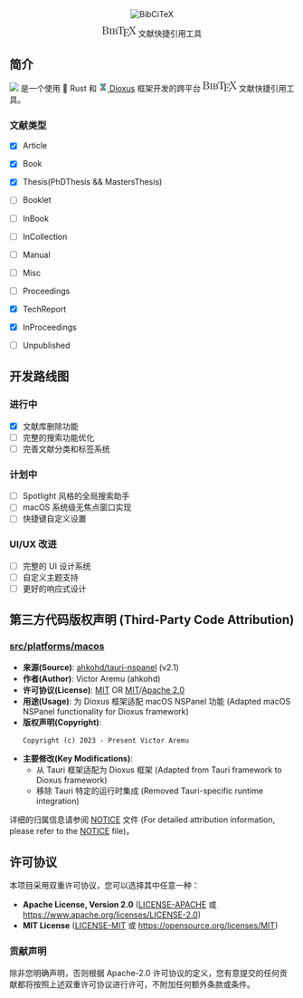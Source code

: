 <div align=center>
<img src="assets/transparent_logo.png" width="120" alt="BibCiTeX">
<p align="center">
    <img src="assets/BibTeX.png" width="60">  文献快捷引用工具
</p>
</div>

## 简介

<img src="assets/transparent_logo.png" width="30"> 是一个使用 🦀 Rust 和 [<img src="assets/dioxus.svg" width="15"> Dioxus](https://dioxuslabs.com) 框架开发的跨平台 <img src="assets/BibTeX.png" width="60"> 文献快捷引用工具。

### 文献类型
- [x] Article
- [x] Book
- [x] Thesis(PhDThesis && MastersThesis)
- [ ] Booklet
- [ ] InBook
- [ ] InCollection
- [ ] Manual
- [ ] Misc
- [ ] Proceedings
- [x] TechReport
- [x] InProceedings
- [ ] Unpublished


## 开发路线图
### 进行中
- [x] 文献库删除功能
- [ ] 完整的搜索功能优化
- [ ] 完善文献分类和标签系统

### 计划中
- [ ] Spotlight 风格的全局搜索助手
- [ ] macOS 系统级无焦点窗口实现
- [ ] 快捷键自定义设置

### UI/UX 改进
- [ ] 完整的 UI 设计系统
- [ ] 自定义主题支持
- [ ] 更好的响应式设计

## 第三方代码版权声明 (Third-Party Code Attribution)
### [src/platforms/macos](./src/platforms/macos)
- **来源(Source)**: [ahkohd/tauri-nspanel](https://github.com/ahkohd/tauri-nspanel) (v2.1)
- **作者(Author)**: Victor Aremu (ahkohd)
- **许可协议(License)**: [MIT](https://github.com/ahkohd/tauri-nspanel/blob/v2.1/LICENSE_MIT) OR [MIT](https://github.com/ahkohd/tauri-nspanel/blob/v2.1/LICENSE_MIT)/[Apache 2.0](https://github.com/ahkohd/tauri-nspanel/blob/v2.1/LICENSE_APACHE-2.0)
- **用途(Usage)**: 为 Dioxus 框架适配 macOS NSPanel 功能 (Adapted macOS NSPanel functionality for Dioxus framework)
- **版权声明(Copyright)**:
  ```
  Copyright (c) 2023 - Present Victor Aremu
  ```
- **主要修改(Key Modifications)**:
  - 从 Tauri 框架适配为 Dioxus 框架 (Adapted from Tauri framework to Dioxus framework)
  - 移除 Tauri 特定的运行时集成 (Removed Tauri-specific runtime integration)

详细的归属信息请参阅 [NOTICE](./NOTICE) 文件 (For detailed attribution information, please refer to the [NOTICE](./NOTICE) file)。

## 许可协议

本项目采用双重许可协议，您可以选择其中任意一种：

* **Apache License, Version 2.0** ([LICENSE-APACHE](LICENSE-APACHE) 或 https://www.apache.org/licenses/LICENSE-2.0)
* **MIT License** ([LICENSE-MIT](LICENSE-MIT) 或 https://opensource.org/licenses/MIT)

### 贡献声明
除非您明确声明，否则根据 Apache-2.0 许可协议的定义，您有意提交的任何贡献都将按照上述双重许可协议进行许可，不附加任何额外条款或条件。
